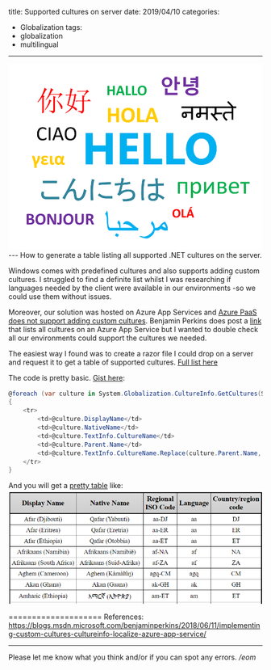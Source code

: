 title: Supported cultures on server
date: 2019/04/10
categories:
- Globalization
tags:
- globalization
- multilingual

---
<img class="hero-img" src="/images/greetings.png" alt="Greetings">
---
How to generate a table listing all supported .NET cultures on the server.
<!-- more -->

Windows comes with predefined cultures and also supports adding custom cultures. I struggled to find a definite list whilst I was researching if languages needed by the client were available in our environments -so we could use them without issues. 

Moreover, our solution was hosted on Azure App Services and [Azure PaaS does not support adding custom cultures](https://blogs.msdn.microsoft.com/benjaminperkins/2018/06/11/implementing-custom-cultures-cultureinfo-localize-azure-app-service/). Benjamin Perkins does post a [link](http://customcultures.azurewebsites.net/) that lists all cultures on an Azure App Service but I wanted to double check all our environments could support the cultures we needed.

The easiest way I found was to create a razor file I could drop on a server and request it to get a table of supported cultures. [Full list here](https://josedbaez.com/files/supported-cultures.html)

The code is pretty basic. [Gist here](https://gist.github.com/josedbaez/2065bf10c9fbc2ba279ed69c80a3bf7b):
``` csharp
@foreach (var culture in System.Globalization.CultureInfo.GetCultures(System.Globalization.CultureTypes.SpecificCultures))
{
    <tr>
        <td>@culture.DisplayName</td>
        <td>@culture.NativeName</td>
        <td>@culture.TextInfo.CultureName</td>
        <td>@culture.Parent.Name</td>
        <td>@culture.TextInfo.CultureName.Replace(culture.Parent.Name, string.Empty).TrimStart('-')</td>
    </tr>
}
```

And you will get a [pretty table](https://divtable.com/table-styler/) like:
<img src="/images/cultures-sample.png" alt="Example of supported cultures table">


====================
References:
https://blogs.msdn.microsoft.com/benjaminperkins/2018/06/11/implementing-custom-cultures-cultureinfo-localize-azure-app-service/

---

Please let me know what you think and/or if you can spot any errors.
*/eom*
